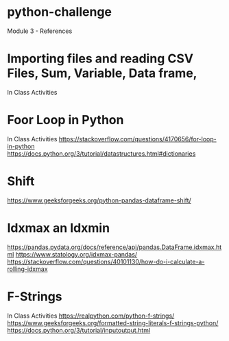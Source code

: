 # python-challenge
Module 3 - References 

# Importing files and reading CSV Files, Sum, Variable, Data frame,  
 In Class Activities 
# Foor Loop in Python
In Class Activities 
https://stackoverflow.com/questions/4170656/for-loop-in-python
https://docs.python.org/3/tutorial/datastructures.html#dictionaries
# Shift 
https://www.geeksforgeeks.org/python-pandas-dataframe-shift/
# Idxmax an Idxmin
https://pandas.pydata.org/docs/reference/api/pandas.DataFrame.idxmax.html
https://www.statology.org/idxmax-pandas/
https://stackoverflow.com/questions/40101130/how-do-i-calculate-a-rolling-idxmax
# F-Strings
In Class Activities 
https://realpython.com/python-f-strings/
https://www.geeksforgeeks.org/formatted-string-literals-f-strings-python/
https://docs.python.org/3/tutorial/inputoutput.html

